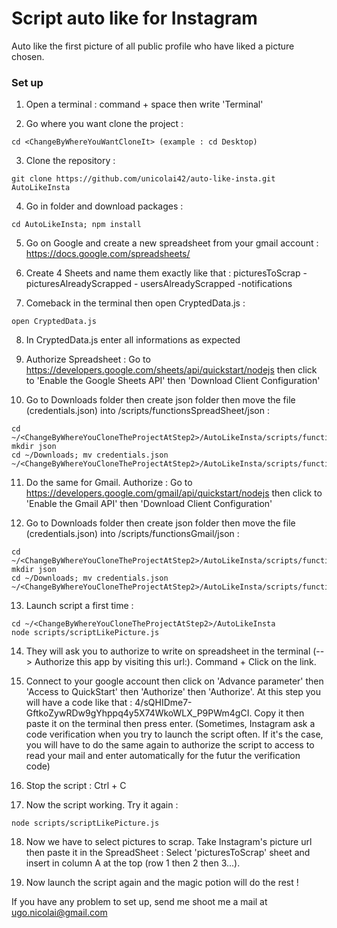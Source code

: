 # Script auto like for Instagram

Auto like the first picture of all public profile who have liked a picture chosen.

### Set up

1. Open a terminal : command + space then write 'Terminal'

2. Go where you want clone the project :
```
cd <ChangeByWhereYouWantCloneIt> (example : cd Desktop)
```

3. Clone the repository :
```
git clone https://github.com/unicolai42/auto-like-insta.git AutoLikeInsta
```

4. Go in folder and download packages :
```
cd AutoLikeInsta; npm install
```

5. Go on Google and create a new spreadsheet from your gmail account : https://docs.google.com/spreadsheets/

6. Create 4 Sheets and name them exactly like that : picturesToScrap - picturesAlreadyScrapped - usersAlreadyScrapped -notifications

7. Comeback in the terminal then open CryptedData.js :
```
open CryptedData.js
```

8. In CryptedData.js enter all informations as expected

9. Authorize Spreadsheet : Go to https://developers.google.com/sheets/api/quickstart/nodejs then click to 'Enable the Google Sheets API' then 'Download Client Configuration'

10. Go to Downloads folder then create json folder then move the file (credentials.json) into /scripts/functionsSpreadSheet/json :
```
cd ~/<ChangeByWhereYouCloneTheProjectAtStep2>/AutoLikeInsta/scripts/functionsSpreadSheet/
mkdir json
cd ~/Downloads; mv credentials.json ~/<ChangeByWhereYouCloneTheProjectAtStep2>/AutoLikeInsta/scripts/functionsSpreadSheet/json
```

11. Do the same for Gmail. Authorize : Go to https://developers.google.com/gmail/api/quickstart/nodejs then click to 'Enable the Gmail API' then 'Download Client Configuration'

12. Go to Downloads folder then create json folder then move the file (credentials.json) into /scripts/functionsGmail/json :
```
cd ~/<ChangeByWhereYouCloneTheProjectAtStep2>/AutoLikeInsta/scripts/functionsGmail/
mkdir json
cd ~/Downloads; mv credentials.json ~/<ChangeByWhereYouCloneTheProjectAtStep2>/AutoLikeInsta/scripts/functionsGmail/json
```

13. Launch script a first time :
```
cd ~/<ChangeByWhereYouCloneTheProjectAtStep2>/AutoLikeInsta
node scripts/scriptLikePicture.js
```

14. They will ask you to authorize to write on spreadsheet in the terminal (--> Authorize this app by visiting this url:). Command + Click on the link.

15. Connect to your google account then click on 'Advance parameter' then 'Access to QuickStart' then 'Authorize' then 'Authorize'. At this step you will have a code like that : 4/sQHIDme7-GftkoZywRDw9gYhppq4y5X74WkoWLX_P9PWm4gCI. Copy it then paste it on the terminal then press enter.
(Sometimes, Instagram ask a code verification when you try to launch the script often. If it's the case, you will have to do the same again to authorize the script to access to read your mail and enter automatically for the futur the verification code)

16. Stop the script : Ctrl + C

17. Now the script working. Try it again :
```
node scripts/scriptLikePicture.js
```

18. Now we have to select pictures to scrap. Take Instagram's picture url then paste it in the SpreadSheet : Select 'picturesToScrap' sheet and insert in column A at the top (row 1 then 2 then 3...).

19. Now launch the script again and the magic potion will do the rest !

If you have any problem to set up, send me shoot me a mail at ugo.nicolai@gmail.com
